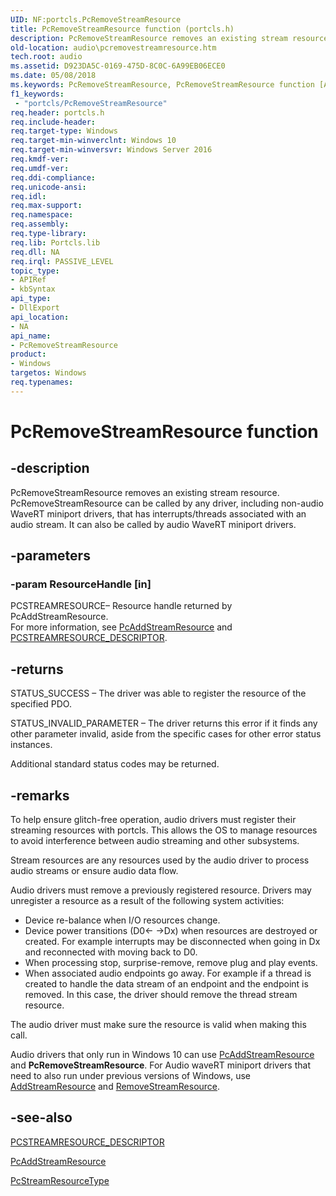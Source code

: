 ```yaml
---
UID: NF:portcls.PcRemoveStreamResource
title: PcRemoveStreamResource function (portcls.h)
description: PcRemoveStreamResource removes an existing stream resource.
old-location: audio\pcremovestreamresource.htm
tech.root: audio
ms.assetid: D923DA5C-0169-475D-8C0C-6A99EB06ECE0
ms.date: 05/08/2018
ms.keywords: PcRemoveStreamResource, PcRemoveStreamResource function [Audio Devices], audio.pcremovestreamresource, portcls/PcRemoveStreamResource
f1_keywords:
 - "portcls/PcRemoveStreamResource"
req.header: portcls.h
req.include-header: 
req.target-type: Windows
req.target-min-winverclnt: Windows 10
req.target-min-winversvr: Windows Server 2016
req.kmdf-ver: 
req.umdf-ver: 
req.ddi-compliance: 
req.unicode-ansi: 
req.idl: 
req.max-support: 
req.namespace: 
req.assembly: 
req.type-library: 
req.lib: Portcls.lib
req.dll: NA
req.irql: PASSIVE_LEVEL
topic_type:
- APIRef
- kbSyntax
api_type:
- DllExport
api_location:
- NA
api_name:
- PcRemoveStreamResource
product:
- Windows
targetos: Windows
req.typenames: 
---
```


# PcRemoveStreamResource function


## -description


PcRemoveStreamResource removes an existing  stream resource. PcRemoveStreamResource can be called by any driver, including non-audio WaveRT miniport drivers, that has interrupts/threads associated with an audio stream. It can also be called by audio WaveRT miniport drivers. 


## -parameters




### -param ResourceHandle [in]

PCSTREAMRESOURCE– Resource handle returned by PcAddStreamResource.  
For more information, see <a href="https://docs.microsoft.com/windows-hardware/drivers/ddi/portcls/nf-portcls-pcaddstreamresource">PcAddStreamResource</a> and <a href="https://docs.microsoft.com/windows-hardware/drivers/ddi/portcls/ns-portcls-_pcstreamresource_descriptor">PCSTREAMRESOURCE_DESCRIPTOR</a>.  


## -returns



STATUS_SUCCESS – The driver was able to register the resource of the specified PDO. 

 

STATUS_INVALID_PARAMETER – The driver returns this error if it finds any other parameter invalid, aside from the specific cases for other error status instances. 



Additional standard status codes may be returned.




## -remarks



To help ensure glitch-free operation, audio drivers must register their streaming resources with portcls. This allows the OS to manage resources to avoid interference between audio streaming and other subsystems. 

Stream resources are any resources used by the audio driver to process audio streams or ensure audio data flow. 

Audio drivers must remove a previously registered resource.  Drivers may unregister a resource as a result of the following system activities:  



<ul>
<li>Device re-balance when I/O resources change. 

</li>
<li>Device power transitions (D0<- ->Dx) when resources are destroyed or created. For example interrupts may be disconnected when going in Dx and reconnected with moving back to D0. 

</li>
<li>When processing stop, surprise-remove, remove plug and play events. 

</li>
<li>When associated audio endpoints go away. For example if a thread is created to handle the data stream of an endpoint and the endpoint is removed. In this case, the driver should remove the thread stream resource.</li>
</ul>
The audio driver must make sure the resource is valid when making this call.

Audio drivers that only run in Windows 10 can use  <a href="https://docs.microsoft.com/windows-hardware/drivers/ddi/portcls/nf-portcls-pcaddstreamresource">PcAddStreamResource</a> and <b>PcRemoveStreamResource</b>. For Audio waveRT miniport drivers that need to also run under previous versions of Windows, use <a href="https://docs.microsoft.com/windows-hardware/drivers/ddi/portcls/nf-portcls-iportclsstreamresourcemanager-addstreamresource">AddStreamResource</a> and <a href="https://docs.microsoft.com/windows-hardware/drivers/ddi/portcls/nf-portcls-iportclsstreamresourcemanager-removestreamresource">RemoveStreamResource</a>. 




## -see-also




<a href="https://docs.microsoft.com/windows-hardware/drivers/ddi/portcls/ns-portcls-_pcstreamresource_descriptor">PCSTREAMRESOURCE_DESCRIPTOR</a>



<a href="https://docs.microsoft.com/windows-hardware/drivers/ddi/portcls/nf-portcls-pcaddstreamresource">PcAddStreamResource</a>



<a href="https://docs.microsoft.com/windows-hardware/drivers/ddi/portcls/ne-portcls-_pcstreamresourcetype">PcStreamResourceType</a>
 

 

